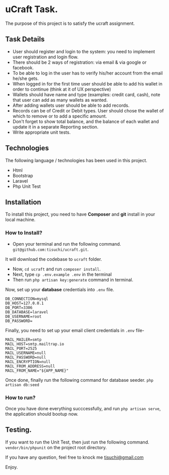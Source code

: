 # uCraft Task. 
The purpose of this project is to satisfy the ucraft assignment. 

## Task Details
- User should register and login to the system: you need to implement user registration and login flow.
- There should be 2 ways of registration: via email & via google or facebook.
- To be able to log in the user has to verify his/her account from the email he/she gets.
- When logged in for the first time user should be able to add his wallet in order to continue (think at it of UX perspective)
- Wallets should have name and type (examples: credit card, cash), note that user can add as many wallets as wanted.
- After adding wallets user should be able to add records.
- Records can be of Credit or Debit types. User should chose the wallet of which to remove or to add a specific amount.
- Don't forget to show total balance, and the balance of each wallet and update it in a separate Reporting section.
- Write appropriate unit tests.

## Technologies
The following language / technologies has been used in this project. 
- Html 
- Bootstrap
- Laravel
- Php Unit Test

## Installation
To install this project, you need to have **Composer** and **git** install in your local machine.

### How to Install?
- Open your terminal and run the following command. 
`git@github.com:tisuchi/ucraft.git`.

It will download the codebase to `ucraft` folder. 
- Now, `cd ucraft` and run `composer install`.
- Next, type `cp .env.example .env` in the terminal
- Then run `php artisan key:generate` command in terminal.

Now, set up your **database** credentials into `.env` file. 
```dotenv
DB_CONNECTION=mysql
DB_HOST=127.0.0.1
DB_PORT=3306
DB_DATABASE=laravel
DB_USERNAME=root
DB_PASSWORD=
```

Finally, you need to set up your email client credentials in `.env` file-

```dotenv
MAIL_MAILER=smtp
MAIL_HOST=smtp.mailtrap.io
MAIL_PORT=2525
MAIL_USERNAME=null
MAIL_PASSWORD=null
MAIL_ENCRYPTION=null
MAIL_FROM_ADDRESS=null
MAIL_FROM_NAME="${APP_NAME}"
```

Once done, finally run the following command for database seeder.
`php artisan db:seed` 

### How to run?
Once you have done everything succcessfully, and run `php artisan serve`, the application should bootup now. 

## Testing. 
If you want to run the Unit Test, then just run the following command. 
`vendor/bin/phpunit` on the project root directory.

If you have any question, feel free to knock me tisuchi@gmail.com 

Enjoy.  
